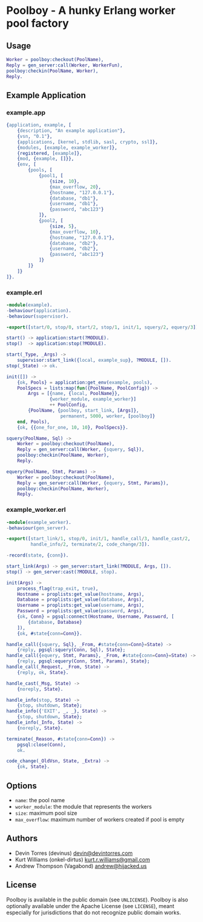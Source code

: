 Poolboy - A hunky Erlang worker pool factory
============================================

Usage
-----

```erlang
Worker = poolboy:checkout(PoolName),
Reply = gen_server:call(Worker, WorkerFun),
poolboy:checkin(PoolName, Worker),
Reply.
```

Example Application
-------------------

### example.app

```erlang
{application, example, [
    {description, "An example application"},
    {vsn, "0.1"},
    {applications, [kernel, stdlib, sasl, crypto, ssl]},
    {modules, [example, example_worker]},
    {registered, [example]},
    {mod, {example, []}},
    {env, [
        {pools, [
            {pool1, [
                {size, 10},
                {max_overflow, 20},
                {hostname, "127.0.0.1"},
                {database, "db1"},
                {username, "db1"},
                {password, "abc123"}
            ]},
            {pool2, [
                {size, 5},
                {max_overflow, 10},
                {hostname, "127.0.0.1"},
                {database, "db2"},
                {username, "db2"},
                {password, "abc123"}
            ]}
        ]}
    ]}
]}.
```

### example.erl

```erlang
-module(example).
-behaviour(application).
-behaviour(supervisor).

-export([start/0, stop/0, start/2, stop/1, init/1, squery/2, equery/3]).

start() -> application:start(?MODULE).
stop()  -> application:stop(?MODULE).

start(_Type, _Args) ->
    supervisor:start_link({local, example_sup}, ?MODULE, []).
stop(_State) -> ok.

init([]) ->
    {ok, Pools} = application:get_env(example, pools),
    PoolSpecs = lists:map(fun({PoolName, PoolConfig}) ->
        Args = [{name, {local, PoolName}},
                {worker_module, example_worker}]
                ++ PoolConfig,
        {PoolName, {poolboy, start_link, [Args]},
                    permanent, 5000, worker, [poolboy]}
    end, Pools),
    {ok, {{one_for_one, 10, 10}, PoolSpecs}}.

squery(PoolName, Sql) ->
    Worker = poolboy:checkout(PoolName),
    Reply = gen_server:call(Worker, {squery, Sql}),
    poolboy:checkin(PoolName, Worker),
    Reply.

equery(PoolName, Stmt, Params) ->
    Worker = poolboy:checkout(PoolName),
    Reply = gen_server:call(Worker, {equery, Stmt, Params}),
    poolboy:checkin(PoolName, Worker),
    Reply.
```

### example_worker.erl

```erlang
-module(example_worker).
-behaviour(gen_server).

-export([start_link/1, stop/0, init/1, handle_call/3, handle_cast/2,
         handle_info/2, terminate/2, code_change/3]).

-record(state, {conn}).

start_link(Args) -> gen_server:start_link(?MODULE, Args, []).
stop() -> gen_server:cast(?MODULE, stop).

init(Args) ->
    process_flag(trap_exit, true),
    Hostname = proplists:get_value(hostname, Args),
    Database = proplists:get_value(database, Args),
    Username = proplists:get_value(username, Args),
    Password = proplists:get_value(password, Args),
    {ok, Conn} = pgsql:connect(Hostname, Username, Password, [
        {database, Database}
    ]),
    {ok, #state{conn=Conn}}.

handle_call({squery, Sql}, _From, #state{conn=Conn}=State) ->
    {reply, pgsql:squery(Conn, Sql), State};
handle_call({equery, Stmt, Params}, _From, #state{conn=Conn}=State) ->
    {reply, pgsql:equery(Conn, Stmt, Params), State};
handle_call(_Request, _From, State) ->
    {reply, ok, State}.

handle_cast(_Msg, State) ->
    {noreply, State}.

handle_info(stop, State) ->
    {stop, shutdown, State};
handle_info({'EXIT', _, _}, State) ->
    {stop, shutdown, State};
handle_info(_Info, State) ->
    {noreply, State}.

terminate(_Reason, #state{conn=Conn}) ->
    pgsql:close(Conn),
    ok.

code_change(_OldVsn, State, _Extra) ->
    {ok, State}.
```

Options
-------

- `name`: the pool name
- `worker_module`: the module that represents the workers
- `size`: maximum pool size
- `max_overflow`: maximum number of workers created if pool is empty

Authors
-------
- Devin Torres (devinus) <devin@devintorres.com>
- Kurt Williams (onkel-dirtus) <kurt.r.williams@gmail.com>
- Andrew Thompson (Vagabond) <andrew@hijacked.us>

License
-------
Poolboy is available in the public domain (see `UNLICENSE`).
Poolboy is also optionally available under the Apache License (see `LICENSE`),
meant especially for jurisdictions that do not recognize public domain works.
